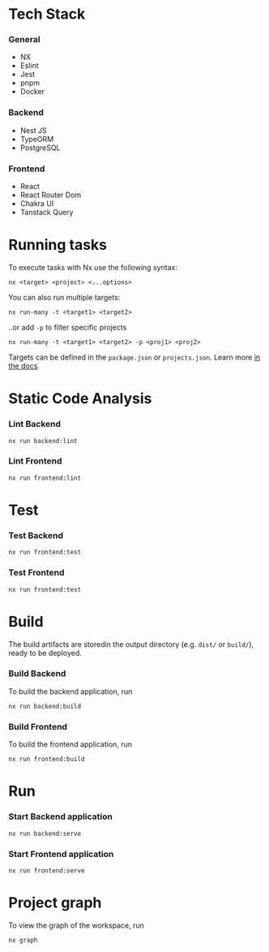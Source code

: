# Tech Stack

### General
- NX
- Eslint
- Jest
- pnpm
- Docker

### Backend
- Nest JS
- TypeORM
- PostgreSQL

### Frontend
- React
- React Router Dom
- Chakra UI
- Tanstack Query

# Running tasks

To execute tasks with Nx use the following syntax:

```
nx <target> <project> <...options>
```

You can also run multiple targets:

```
nx run-many -t <target1> <target2>
```

..or add `-p` to filter specific projects

```
nx run-many -t <target1> <target2> -p <proj1> <proj2>
```

Targets can be defined in the `package.json` or `projects.json`. Learn more [in the docs](https://nx.dev/features/run-tasks).

# Static Code Analysis

### Lint Backend

```
nx run backend:lint
```

### Lint Frontend

```
nx run frontend:lint
```

# Test

### Test Backend

```
nx run frontend:test
```

### Test Frontend

```
nx run frontend:test
```

# Build

The build artifacts are storedin the output directory (e.g. `dist/` or `build/`), ready to be deployed.


### Build Backend
To build the backend application, run 
```
nx run backend:build
```

### Build Frontend

To build the frontend application, run 
```
nx run frontend:build
```

# Run

### Start Backend application

```
nx run backend:serve
```

### Start Frontend application
```
nx run frontend:serve
```

# Project graph

To view the graph of the workspace, run
```
nx graph
```